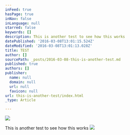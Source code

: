 ```yaml
---
inFeed: true
hasPage: true
inNav: false
inLanguage: null
starred: false
keywords: []
description: This is another test to see how this works
datePublished: '2016-03-08T13:01:15.524Z'
dateModified: '2016-03-08T13:01:13.028Z'
title: TEST
author: []
sourcePath: _posts/2016-03-08-this-is-another-test.md
published: true
authors: []
publisher:
  name: null
  domain: null
  url: null
  favicon: null
url: this-is-another-test/index.html
_type: Article

---
```

![](https://the-grid-user-content.s3-us-west-2.amazonaws.com/9f5f15b0-96d2-47b9-896e-08e9517e592c.jpg)

This is another test to see how this works
![](https://the-grid-user-content.s3-us-west-2.amazonaws.com/5f10dc67-a760-4175-a675-0d52f95ed3b9.jpg)